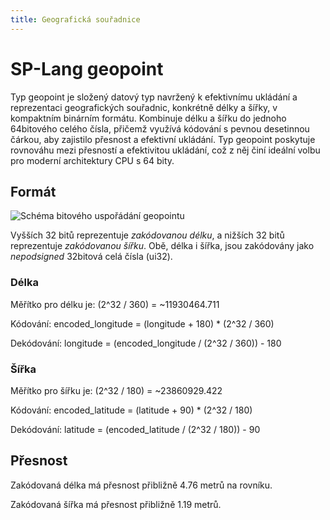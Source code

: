 ```yaml
---
title: Geografická souřadnice
---
```


# SP-Lang geopoint

Typ geopoint je složený datový typ navržený k efektivnímu ukládání a reprezentaci geografických souřadnic, konkrétně délky a šířky, v kompaktním binárním formátu. Kombinuje délku a šířku do jednoho 64bitového celého čísla, přičemž využívá kódování s pevnou desetinnou čárkou, aby zajistilo přesnost a efektivní ukládání. Typ geopoint poskytuje rovnováhu mezi přesností a efektivitou ukládání, což z něj činí ideální volbu pro moderní architektury CPU s 64 bity.

## Formát

<img src="../geopoint.drawio.png" alt="Schéma bitového uspořádání geopointu" />

Vyšších 32 bitů reprezentuje _zakódovanou délku_, a nižších 32 bitů reprezentuje _zakódovanou šířku_. Obě, délka i šířka, jsou zakódovány jako *nepodsigned* 32bitová celá čísla (ui32).

### Délka

Měřítko pro délku je: (2^32 / 360) = ~11930464.711

Kódování: encoded_longitude = (longitude + 180) * (2^32 / 360)

Dekódování: longitude = (encoded_longitude / (2^32 / 360)) - 180

### Šířka

Měřítko pro šířku je: (2^32 / 180) = ~23860929.422

Kódování: encoded_latitude = (latitude + 90) * (2^32 / 180)

Dekódování: latitude = (encoded_latitude / (2^32 / 180)) - 90

## Přesnost

Zakódovaná délka má přesnost přibližně 4.76 metrů na rovníku.

Zakódovaná šířka má přesnost přibližně 1.19 metrů.